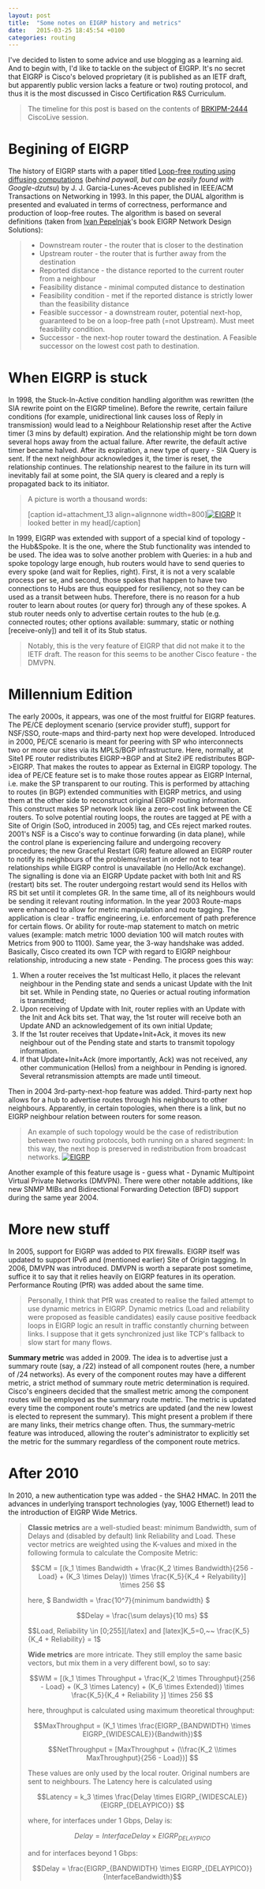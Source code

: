 ```yaml
---
layout: post
title:  "Some notes on EIGRP history and metrics"
date:   2015-03-25 18:45:54 +0100
categories: routing
---
```

I\'ve decided to listen to some advice and use blogging as a learning aid. And to begin with, I\'d like to tackle on the subject of EIGRP. It\'s no secret that EIGRP is Cisco\'s beloved proprietary (it is published as an IETF draft, but apparently public version lacks a feature or two) routing protocol, and thus it is the most discussed in Cisco Certification R&S Curriculum.

> The timeline for this post is based on the contents of [BRKIPM-2444](https://www.ciscolive.com/online/connect/sessionDetail.ww?SESSION_ID=5994 "BRKIPM-2444") CiscoLive session.

# Begining of EIGRP

The history of EIGRP starts with a paper titled [Loop-free routing using diffusing computations](https://dl.acm.org/citation.cfm?id=168680 "Loop-free") (*behind paywall, but can be easily found with Google-dzutsu*) by J. J. Garcia-Lunes-Aceves published in IEEE/ACM Transactions on Networking in 1993. In this paper, the DUAL algorithm is presented and evaluated in terms of correctness, performance and production of loop-free routes. The algorithm is based on several definitions (taken from [Ivan Pepelnjak](https://www.ipspace.net/About_Ivan_Pepelnjak)\'s book EIGRP Network Design Solutions):

> - Downstream router - the router that is closer to the destination
> - Upstream router - the router that is further away from the destination
> - Reported distance - the distance reported to the current router from a neighbour
> - Feasibility distance - minimal computed distance to destination
> - Feasibility condition - met if the reported distance is strictly lower than the feasibility distance
> - Feasible successor - a downstream router, potential next-hop, guaranteed to be on a loop-free path (=not Upstream). Must meet feasibility condition.
> - Successor - the next-hop router toward the destination. A Feasible successor on the lowest cost path to destination.

# When EIGRP is stuck

In 1998, the Stuck-In-Active condition handling algorithm was rewritten (the SIA rewrite point on the EIGRP timeline). Before the rewrite, certain failure conditions (for example, unidirectional link causes loss of Reply in transmission) would lead to a Neighbour Relationship reset after the Active timer (3 mins by default) expiration. And the relationship might be torn down several hops away from the actual failure. After rewrite, the default active timer became halved. After its expiration, a new type of query - SIA Query is sent. If the next neighbour acknowledges it, the timer is reset, the relationship continues. The relationship nearest to the failure in its turn will inevitably fail at some point, the SIA query is cleared and a reply is propagated back to its initiator.

> A picture is worth a thousand words:
> 
> [caption id=attachment_13 align=alignnone width=800\][![EIGRP](https://askbow.com/wp-content/uploads/2015/03/eigrp-sia.png)](https://askbow.com/wp-content/uploads/2015/03/eigrp-sia.png) It looked better in my head[/caption]

In 1999, EIGRP was extended with support of a special kind of topology - the Hub&Spoke. It is the one, where the Stub functionality was intended to be used. The idea was to solve another problem with Queries: in a hub and spoke topology large enough, hub routers would have to send queries to every spoke (and wait for Replies, right). First, it is not a very scalable process per se, and second, those spokes that happen to have two connections to Hubs are thus equipped for resiliency, not so they can be used as a transit between hubs. Therefore, there is no reason for a hub router to learn about routes (or query for) through any of these spokes. A stub router needs only to advertise certain routes to the hub (e.g. connected routes; other options available: summary, static or nothing [receive-only]) and tell it of its Stub status.

> Notably, this is the very feature of EIGRP that did not make it to the IETF draft. The reason for this seems to be another Cisco feature - the DMVPN.

# Millennium Edition

The early 2000s, it appears, was one of the most fruitful for EIGRP features. The PE/CE deployment scenario (service provider stuff), support for NSF/SSO, route-maps and third-party next hop were developed. Introduced in 2000, PE/CE scenario is meant for peering with SP who interconnects two or more our sites via its MPLS/BGP infrastructure. Here, normally, at Site1 PE router redistributes EIGRP->BGP and at Site2 iPE redistributes BGP->EIGRP. That makes the routes to appear as External in EIGRP topology. The idea of PE/CE feature set is to make those routes appear as EIGRP Internal, i.e. make the SP transparent to our routing. This is performed by attaching to routes (in BGP) extended communities with EIGRP metrics, and using them at the other side to reconstruct original EIGRP routing information. This construct makes SP network look like a zero-cost link between the CE routers. To solve potential routing loops, the routes are tagged at PE with a Site of Origin (SoO, introduced in 2005) tag, and CEs reject marked routes. 2001\'s NSF is a Cisco\'s way to continue forwarding (in data plane), while the control plane is experiencing failure and undergoing recovery procedures; the new Graceful Restart (GR) feature allowed an EIGRP router to notify its neighbours of the problems/restart in order not to tear relationships while EIGRP control is unavailable (no Hello/Ack exchange). The signalling is done via an EIGRP Update packet with both Init and RS (restart) bits set. The router undergoing restart would send its Hellos with RS bit set until it completes GR. In the same time, all of its neighbours would be sending it relevant routing information. In the year 2003 Route-maps were enhanced to allow for metric manipulation and route tagging. The application is clear - traffic engineering, i.e. enforcement of path preference for certain flows. Or ability for route-map statement to match on metric values (example: match metric 1000 deviation 100 will match routes with Metrics from 900 to 1100). Same year, the 3-way handshake was added. Basically, Cisco created its own TCP with regard to EIGRP neighbour relationship, introducing a new state - Pending. The process goes this way:

1. When a router receives the 1st multicast Hello, it places the relevant neighbour in the Pending state and sends a unicast Update with the Init bit set. While in Pending state, no Queries or actual routing information is transmitted;
2. Upon receiving of Update with Init, router replies with an Update with the Init and Ack bits set. That way, the 1st router will receive both an Update AND an acknowledgement of its own initial Update;
3. If the 1st router receives that Update+Init+Ack, it moves its new neighbour out of the Pending state and starts to transmit topology information.
4. If that Update+Init+Ack (more importantly, Ack) was not received, any other communication (Hellos) from a neighbour in Pending is ignored. Several retransmission attempts are made until timeout.

Then in 2004 3rd-party-next-hop feature was added. Third-party next hop allows for a hub to advertise routes through his neighbours to other neighbours. Apparently, in certain topologies, when there is a link, but no EIGRP neighbour relation between routers for some reason.

> An example of such topology would be the case of redistribution between two routing protocols, both running on a shared segment: In this way, the next hop is preserved in redistribution from broadcast networks.
> [![EIGRP](https://askbow.com/wp-content/uploads/2015/03/eigrp-next-hop-not-self.png)](https://askbow.com/wp-content/uploads/2015/03/eigrp-next-hop-not-self.png)

Another example of this feature usage is - guess what - Dynamic Multipoint Virtual Private Networks (DMVPN). There were other notable additions, like new SNMP MIBs and Bidirectional Forwarding Detection (BFD) support during the same year 2004.

# More new stuff

In 2005, support for EIGRP was added to PIX firewalls. EIGRP itself was updated to support IPv6 and (mentioned earlier) Site of Origin tagging. In 2006, DMVPN was introduced. DMVPN is worth a separate post sometime, suffice it to say that it relies heavily on EIGRP features in its operation. Performance Routing (PfR) was added about the same time.

> Personally, I think that PfR was created to realise the failed attempt to use dynamic metrics in EIGRP. Dynamic metrics (Load and reliability were proposed as feasible candidates) easily cause positive feedback loops in EIGRP logic an result in traffic constantly churning between links. I suppose that it gets synchronized just like TCP\'s fallback to slow start for many flows.

**Summary metric** was added in 2009. The idea is to advertise just a summary route (say, a /22) instead of all component routes (here, a number of /24 networks). As every of the component routes may have a different metric, a strict method of summary route metric determination is required. Cisco\'s engineers decided that the smallest metric among the component routes will be employed as the summary route metric. The metric is updated every time the component route\'s metrics are updated (and the new lowest is elected to represent the summary). This might present a problem if there are many links, their metrics change often. Thus, the summary-metric feature was introduced, allowing the router\'s administrator to explicitly set the metric for the summary regardless of the component route metrics.

# After 2010

In 2010, a new authentication type was added - the SHA2 HMAC. In 2011 the advances in underlying transport technologies (yay, 100G Ethernet!) lead to the introduction of EIGRP Wide Metrics.

> **Classic metrics** are a well-studied beast: minimum Bandwidth, sum of Delays and (disabled by default) link Reliability and Load. These vector metrics are weighted using the K-values and mixed in the following formula to calculate the Composite Metric: ` `
> 
> $$CM = [(k_1 \times Bandwidth + \frac{K_2 \times Bandwidth}{256 - Load} + (K_3 \times Delay)) \times \frac{K_5}{K_4 + Relyability}] \times 256 $$
> 
> here, $ Bandwidth = \frac{10^7}{minimum bandwidth} $
> 
> $$Delay = \frac{\sum delays}{10 ms} $$
> 
> $$Load, Reliability \in [0;255][/latex] and [latex]K_5=0,~~ \frac{K_5}{K_4 + Reliability} = 1$
> 
> **Wide metrics** are more intricate. They still employ the same basic vectors, but mix them in a very different bowl, so to say:
> 
> $$WM = [(k_1 \times Throughput + \frac{K_2 \times Throughput}{256 - Load} + (K_3 \times Latency) + (K_6 \times Extended)) \times \frac{K_5}{K_4 + Reliability }] \times 256 $$
> 
> here, throughput is calculated using maximum theoretical throughput:
> 
> $$MaxThroughput = (K_1 \times \frac{EIGRP_{BANDWIDTH} \times EIGRP_{WIDESCALE}}{Bandwith})$$
> 
> $$NetThroughput = [MaxThroughput + (\\frac{K_2 \\times MaxThroughput}{256 - Load})] $$
> 
> These values are only used by the local router. Original numbers are sent to neighbours. The Latency here is calculated using ` `
> 
> $$Latency = k_3 \times \frac{Delay \times EIGRP_{WIDESCALE}}{EIGRP_{DELAYPICO}} $$
> 
> where, for interfaces under 1 Gbps, Delay is:
> 
> $$Delay = InterfaceDelay \times EIGRP_{DELAYPICO}$$
> 
> and for interfaces beyond 1 Gbps: ` `
> 
> $$Delay = \frac{EIGRP_{BANDWIDTH} \times EIGRP_{DELAYPICO}}{InterfaceBandwidth}$$
